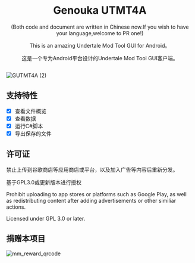 
<div style="display:inline-block;text-align:center">
  
<h1>Genouka UTMT4A</h1>

<p>(Both code and document are written in Chinese now.If you wish to have your language,welcome to PR one!)</p>

<p>This is an amazing Undertale Mod Tool GUI for Android。</p>

<p>这是一个专为Android平台设计的Undertale Mod Tool GUI客户端。</p>

</div>


![GUTMT4A (2)](https://github.com/user-attachments/assets/4ba85607-3027-49c2-a1b5-f963aded16cc)

## 支持特性
* [x] 查看文件概览
* [x] 查看数据
* [x] 运行C#脚本
* [x] 导出保存的文件

## 许可证

禁止上传到谷歌商店等应用商店或平台，以及加入广告等内容后重新分发。

基于GPL3.0或更新版本进行授权
 
Prohibit uploading to app stores or platforms such as Google Play, as well as redistributing content after adding advertisements or other similiar actions.

Licensed under GPL 3.0 or later.

## 捐赠本项目

![mm_reward_qrcode](https://github.com/user-attachments/assets/8f442af8-fba5-41fb-ac19-0977744520a0)

